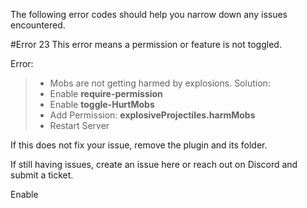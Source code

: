 The following error codes should help you narrow down any issues encountered.


#Error 23
This error means a permission or feature is not toggled. 

Error: 
> - Mobs are not getting harmed by explosions.
Solution:
> - Enable **require-permission**
> - Enable **toggle-HurtMobs**
> - Add Permission: **explosiveProjectiles.harmMobs**
> - Restart Server

If this does not fix your issue, remove the plugin and its folder.

If still having issues, create an issue here or reach out on Discord and submit a ticket.

Enable 
